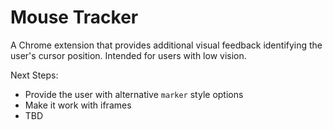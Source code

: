 # Mouse Tracker

A Chrome extension that provides additional visual feedback identifying the user's cursor position. Intended for users with low vision. 

Next Steps:
 - Provide the user with alternative `marker` style options
 - Make it work with iframes
 - TBD
